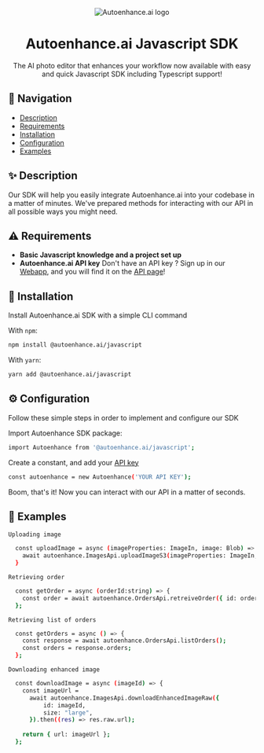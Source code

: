 <p align="center">
  <img src="https://uploads-ssl.webflow.com/6151887923ecfa4ac66a9e69/65168cccea1c9f0fcb33652c_logo-adaptive.svg" alt="Autoenhance.ai logo" align="center">
</p>

<h1 align="center">Autoenhance.ai Javascript SDK</h1>

<p align="center">The AI photo editor that enhances your workflow now available with easy and quick Javascript SDK including Typescript support!</p>

## 👋 Navigation

* [Description](#description)
* [Requirements](#requirements)
* [Installation](#installation)
* [Configuration](#configuration)
* [Examples](#examples)

## <a id="description"></a>✨ Description

Our SDK will help you easily integrate Autoenhance.ai into your codebase in a matter of minutes. We've prepared methods for interacting with our API in all possible ways you might need.


## <a id="requirements"></a>⚠️ Requirements

* **Basic Javascript knowledge and a project set up**
* **Autoenhance.ai API key**
Don't have an API key ? Sign up in our [Webapp](https://www.app.autoenhance.ai/login), and you will find it on the [API page](https://app.autoenhance.ai/application-interface)!


## <a id="installation"></a>🔧 Installation

Install Autoenhance.ai SDK with a simple CLI command

With `npm`:
```bash
npm install @autoenhance.ai/javascript
```
With `yarn`:
```bash
yarn add @autoenhance.ai/javascript
```

## <a id="configuration"></a>⚙️ Configuration

Follow these simple steps in order to implement and configure our SDK

Import Autoenhance SDK package:
```bash
import Autoenhance from '@autoenhance.ai/javascript';
```
Create a constant, and add your [API key](#requirements)
```bash
const autoenhance = new Autoenhance('YOUR API KEY');
```

Boom, that's it! Now you can interact with our API in a matter of seconds.

## <a id="examples"></a>💎 Examples

`Uploading image`
```bash
  const uploadImage = async (imageProperties: ImageIn, image: Blob) => {
    await autoenhance.ImagesApi.uploadImageS3(imageProperties: ImageIn, image: Blob)
  }
```

`Retrieving order`
```bash
  const getOrder = async (orderId:string) => {
    const order = await autoenhance.OrdersApi.retreiveOrder({ id: orderId});
  };
```

`Retrieving list of orders`
```bash
  const getOrders = async () => {
    const response = await autoenhance.OrdersApi.listOrders();
    const orders = response.orders;
  };
```

`Downloading enhanced image`
```bash
  const downloadImage = async (imageId) => {
    const imageUrl =
      await autoenhance.ImagesApi.downloadEnhancedImageRaw({
          id: imageId,
          size: "large",
      }).then((res) => res.raw.url);
      
    return { url: imageUrl };
  };
```